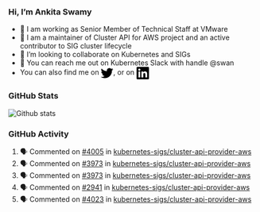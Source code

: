 ### Hi, I’m Ankita Swamy

- 💼 I am working as Senior Member of Technical Staff at VMware
- 👀 I am a maintainer of Cluster API for AWS project and an active contributor to SIG cluster lifecycle
- 💞️ I’m looking to collaborate on Kubernetes and SIGs
- 💬 You can reach me out on Kubernetes Slack with handle @swan
- You can also find me on <a href="https://twitter.com/SwamyAnkita" target="blank"><img align="center" src="https://raw.githubusercontent.com/Ankitasw/Ankitasw/master/svg/twitter.svg" alt="Ankitasw" height="25" width="25" color="#1DA1f2" /></a>, or on <a href="https://www.linkedin.com/in/Ankitaswamy/" target="blank"><img align="center" src="https://raw.githubusercontent.com/Ankitasw/Ankitasw/master/svg/linkedin.svg" alt="Ankitasw" height="25" width="25" /></a>

### GitHub Stats
![Github stats](https://github-readme-stats.vercel.app/api?username=Ankitasw&count_private=true&show_icons=true&theme=tokyonight)

### GitHub Activity 
<!--START_SECTION:activity-->
1. 🗣 Commented on [#4005](https://github.com/kubernetes-sigs/cluster-api-provider-aws/issues/4005) in [kubernetes-sigs/cluster-api-provider-aws](https://github.com/kubernetes-sigs/cluster-api-provider-aws)
2. 🗣 Commented on [#3973](https://github.com/kubernetes-sigs/cluster-api-provider-aws/issues/3973) in [kubernetes-sigs/cluster-api-provider-aws](https://github.com/kubernetes-sigs/cluster-api-provider-aws)
3. 🗣 Commented on [#3973](https://github.com/kubernetes-sigs/cluster-api-provider-aws/issues/3973) in [kubernetes-sigs/cluster-api-provider-aws](https://github.com/kubernetes-sigs/cluster-api-provider-aws)
4. 🗣 Commented on [#2941](https://github.com/kubernetes-sigs/cluster-api-provider-aws/issues/2941) in [kubernetes-sigs/cluster-api-provider-aws](https://github.com/kubernetes-sigs/cluster-api-provider-aws)
5. 🗣 Commented on [#4023](https://github.com/kubernetes-sigs/cluster-api-provider-aws/issues/4023) in [kubernetes-sigs/cluster-api-provider-aws](https://github.com/kubernetes-sigs/cluster-api-provider-aws)
<!--END_SECTION:activity-->

